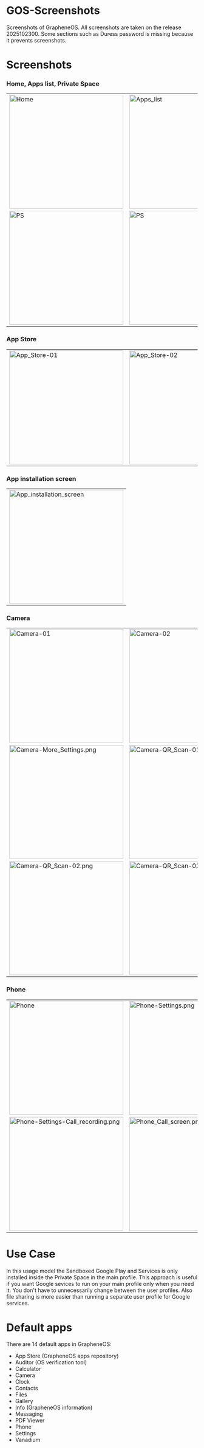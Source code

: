 # GOS-Screenshots
Screenshots of GrapheneOS. All screenshots are taken on the release 2025102300. Some sections such as Duress password is missing because it prevents screenshots.

# Screenshots

### Home, Apps list, Private Space
<table>
  <tr>
    <td>
      <img alt="Home" src="https://raw.githubusercontent.com/tissue25/GOS-Screenshots/refs/heads/main/Home.png" width="300">
    </td>
    <td>
      <img alt="Apps_list" src="https://raw.githubusercontent.com/tissue25/GOS-Screenshots/refs/heads/main/Apps_list.png" width="300">
    </td>
  </tr>
  <tr>
    <td>
      <img alt="PS" src="https://raw.githubusercontent.com/tissue25/GOS-Screenshots/refs/heads/main/Private_space-Sandboxed_Google_Play.png" width="300">
    </td>
    <td>
      <img alt="PS" src="https://raw.githubusercontent.com/tissue25/GOS-Screenshots/refs/heads/main/Private_space-Sandboxed_Google_Play-GmsCompat_Notification.png" width="300">
    </td>
  </tr>
</table>

### App Store
<table>
  <tr>
    <td>
      <img alt="App_Store-01" src="https://raw.githubusercontent.com/tissue25/GOS-Screenshots/refs/heads/main/App_Store-01.png" width="300">
    </td>
    <td>
      <img alt="App_Store-02" src="https://raw.githubusercontent.com/tissue25/GOS-Screenshots/refs/heads/main/App_Store-02.png" width="300">
    </td>
  </tr>
</table>

### App installation screen
<table>
  <tr>
    <td>
      <img alt="App_installation_screen" src="https://raw.githubusercontent.com/tissue25/GOS-Screenshots/refs/heads/main/App_installation_screen.png" width="300">
    </td>
  </tr>
</table>

### Camera
<table>
  <tr>
    <td>
      <img alt="Camera-01" src="https://raw.githubusercontent.com/tissue25/GOS-Screenshots/refs/heads/main/Camera-01.png" width="300">
    </td>
    <td>
      <img alt="Camera-02" src="https://raw.githubusercontent.com/tissue25/GOS-Screenshots/refs/heads/main/Camera-02.png" width="300">
    </td>
  </tr>
  <tr>
    <td>
      <img alt="Camera-More_Settings.png" src="https://raw.githubusercontent.com/tissue25/GOS-Screenshots/refs/heads/main/Camera-More_Settings.png" width="300">
    </td>
    <td>
      <img alt="Camera-QR_Scan-01.png" src="https://raw.githubusercontent.com/tissue25/GOS-Screenshots/refs/heads/main/Camera-QR_Scan-01.png" width="300">
    </td>
  </tr>
  <tr>
    <td>
      <img alt="Camera-QR_Scan-02.png" src="https://raw.githubusercontent.com/tissue25/GOS-Screenshots/refs/heads/main/Camera-QR_Scan-02.png" width="300">
    </td>
    <td>
      <img alt="Camera-QR_Scan-03.png" src="https://raw.githubusercontent.com/tissue25/GOS-Screenshots/refs/heads/main/Camera-QR_Scan-03.png" width="300">
    </td>
  </tr>
</table>

### Phone
<table>
  <tr>
    <td>
      <img alt="Phone" src="https://raw.githubusercontent.com/tissue25/GOS-Screenshots/refs/heads/main/Phone.png" width="300">
    </td>
    <td>
      <img alt="Phone-Settings.png" src="https://raw.githubusercontent.com/tissue25/GOS-Screenshots/refs/heads/main/Phone-Settings.png" width="300">
    </td>
  </tr>
  <tr>
    <td>
      <img alt="Phone-Settings-Call_recording.png" src="https://raw.githubusercontent.com/tissue25/GOS-Screenshots/refs/heads/main/Phone-Settings-Call_recording.png" width="300">
    </td>
    <td>
      <img alt="Phone_Call_screen.png" src="https://raw.githubusercontent.com/tissue25/GOS-Screenshots/refs/heads/main/Phone_Call_screen.png" width="300">
    </td>
  </tr>
</table>


# Use Case

In this usage model the Sandboxed Google Play and Services is only installed inside the Private Space in the main profile. This approach is useful if you want Google sevices to run on your main profile only when you need it. You don't have to unnecessarily change between the user profiles. Also file sharing is more easier than running a separate user profile for Google services. 

# Default apps 
There are 14 default apps in GrapheneOS:
- App Store (GrapheneOS apps repository)
- Auditor (OS verification tool)
- Calculator
- Camera
- Clock
- Contacts
- Files
- Gallery
- Info (GrapheneOS information)
- Messaging
- PDF Viewer
- Phone
- Settings
- Vanadium

